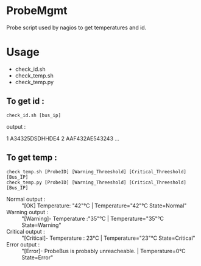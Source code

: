 ProbeMgmt
=========

Probe script used by nagios to get temperatures and id.

Usage
=====
* check_id.sh
* check_temp.sh
* check_temp.py

To get id :
-----------
	check_id.sh [bus_ip]

<dl>
<dt>output :</dt>
</dl>	1 A34325DSDHHDE4
	2 AAF432AE543243
	...
	

To get temp :
-------------
	check_temp.sh [ProbeID] [Warning_Threeshold] [Critical_Threeshold] [Bus_IP]
	check_temp.py [ProbeID] [Warning_Threeshold] [Critical_Threeshold] [Bus_IP]

<dl>
<dt>Normal output :</dt>
	<dd>"[OK] Temperature: "42"°C | Temperature="42"°C State=Normal"</dd>
<dt>Warning output :</dt>
	<dd>"[Warning]- Temperature :"35"°C | Temperature="35"°C State=Warning"</dd>
<dt>Critical output :</dt>
	<dd>"[Critical]- Temperature : 23°C | Temperature="23"°C State=Critical"</dd>
<dt>Error output :</dt>
	<dd>"[Error]- ProbeBus is probably unreacheable. | Temperature=0°C State=Error"</dd>
</dl>
